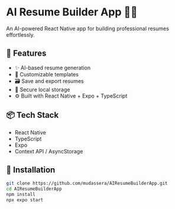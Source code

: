 # AI Resume Builder App 🧠📄

An AI-powered React Native app for building professional resumes effortlessly.

## 🚀 Features

- ✨ AI-based resume generation
- 📝 Customizable templates
- 🗃️ Save and export resumes
- 🔐 Secure local storage
- ⚙️ Built with React Native + Expo + TypeScript

## 📦 Tech Stack

- React Native
- TypeScript
- Expo
- Context API / AsyncStorage

## 🔧 Installation

```bash
git clone https://github.com/mudassera/AIResumeBuilderApp.git
cd AIResumeBuilderApp
npm install
npx expo start
